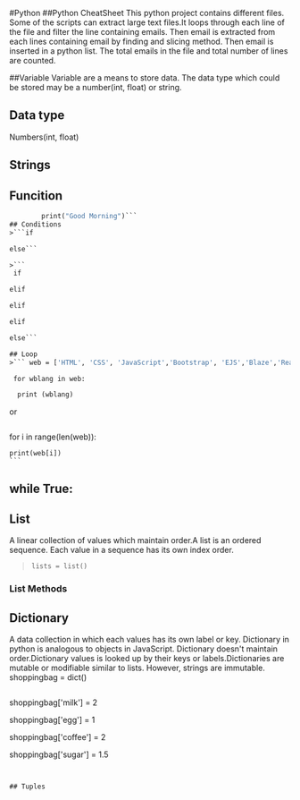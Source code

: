 #Python
##Python CheatSheet
This python project contains different files. Some of the scripts can extract large text files.It loops through each line of the file and filter the line containing emails. Then email is extracted from each lines containing email by finding and slicing method. Then email is inserted in a python list. The total emails in the file and  total number of lines are counted.

##Variable
Variable are a means to store data. The data type which could be stored may be a number(int, float) or string.

## Data type
Numbers(int, float)

## Strings

## Funcition
```def saySomething:
        print("Good Morning")```
## Conditions
>```if 

else```

>```
 if

elif 

elif

elif

else```

## Loop
>``` web = ['HTML', 'CSS', 'JavaScript','Bootstrap', 'EJS','Blaze','ReactJs', 'AngularJS', 'Python', 'PHP','NodeJS','MongoDB','SQL']

 for wblang in web:

  print (wblang)
  ```
  
  or
 > ```
  for i in range(len(web)):
  
    print(web[i])
    ```
    
while True:
  ---

## List
A linear collection of values which maintain order.A list is an ordered sequence. Each value in a sequence has its own index order.

>`lists = list()`
### List Methods

## Dictionary
A data collection in which each values has its own label or key. Dictionary in python is analogous to objects in JavaScript. Dictionary doesn't maintain order.Dictionary values is looked up by their keys or labels.Dictionaries are mutable or modifiable similar to lists. However, strings are immutable.
shoppingbag = dict()

>```
shoppingbag['milk'] = 2

shoppingbag['egg'] = 1

shoppingbag['coffee'] = 2

shoppingbag['sugar'] = 1.5
```


## Tuples

